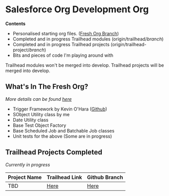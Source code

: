 # Salesforce Org Development Org
**Contents**
- Personalised starting org files. ([Fresh Org Branch](https://github.com/Varout/DevOrgSF/tree/fresh-org))
- Completed and in progress Trailhead modules (origin/trailhead/_branch_)
- Completed and in progress Trailhead projects (origin/trailhead-project/_branch_)
- Bits and pieces of code I'm playing around with

Trailhead modules won't be merged into develop.  Trailhead projects will be merged into develop.

## What's In The Fresh Org?
_More details can be found [here](https://github.com/Varout/DevOrgSF/tree/fresh-org)_

- Trigger Framework by Kevin O'Hara ([Github](https://github.com/kevinohara80/sfdc-trigger-framework))
- SObject Utility class by me
- Date Utility class
- Base Test Object Factory
- Base Scheduled Job and Batchable Job classes
- Unit tests for the above (Some are in progress)

## Trailhead Projects Completed
_Currently in progress_

| Project Name | Trailhead Link | Github Branch |
|:-------------|:---------------|:--------------|
| TBD | [Here](https://trailhead.salesforce.com/projects/) | [Here](https://github.com/Varout/DevOrgSF/tree/)